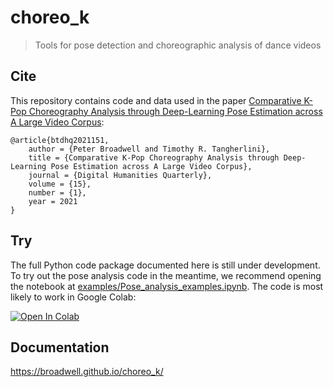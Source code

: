 # choreo_k
> Tools for pose detection and choreographic analysis of dance videos


## Cite

This repository contains code and data used in the paper [Comparative K-Pop Choreography Analysis through Deep-Learning Pose Estimation across A Large Video Corpus](http://www.digitalhumanities.org/dhq/vol/15/1/000506/000506.html):

    @article{btdhq2021151,
        author = {Peter Broadwell and Timothy R. Tangherlini},
        title = {Comparative K-Pop Choreography Analysis through Deep-Learning Pose Estimation across A Large Video Corpus},
        journal = {Digital Humanities Quarterly},
        volume = {15},
        number = {1},
        year = 2021
    }

## Try

The full Python code package documented here is still under development. To try out the pose analysis code in the meantime, we recommend opening the notebook at [examples/Pose_analysis_examples.ipynb](https://github.com/broadwell/choreo_k/blob/main/examples/Pose_analysis_examples.ipynb). The code is most likely to work in Google Colab:

[![Open In Colab](https://colab.research.google.com/assets/colab-badge.svg)](https://colab.research.google.com/github/broadwell/choreo_k/blob/main/examples/Pose_analysis_examples.ipynb)

## Documentation

https://broadwell.github.io/choreo_k/
